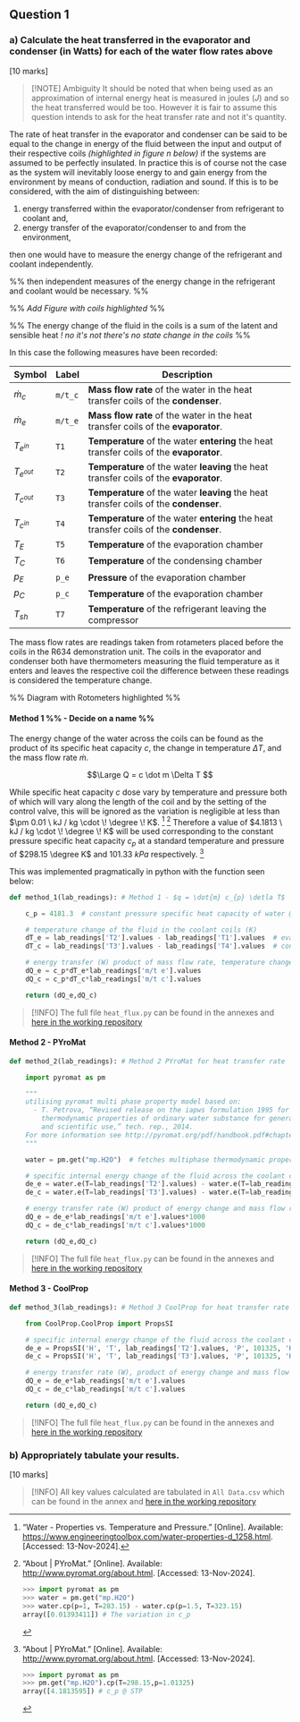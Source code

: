 ## Question 1
### a) Calculate the heat transferred in the evaporator and condenser (in Watts) for each of the water flow rates above 
[10 marks]

> [!NOTE] Ambiguity
> It should be noted that when being used as an approximation of internal energy heat is measured in joules ($J$) and so the heat transferred would be too. However it is fair to assume this question intends to ask for the heat transfer rate and not it's quantity.

The rate of heat transfer in the evaporator and condenser can be said to be equal to the change in energy of the fluid between the input and output of their respective coils *(highlighted in figure _n_ below)* if the systems are assumed to be perfectly insulated. In practice this is of course not the case as the system will inevitably loose energy to and gain energy from the environment by means of conduction, radiation and sound. If this is to be considered, with the aim of distinguishing between:
1. energy transferred within the evaporator/condenser from refrigerant to coolant and,
2. energy transfer of the evaporator/condenser to and from the environment,

then one would have to measure the energy change of the refrigerant and coolant independently. 

%% then independent measures of the energy change in the refrigerant and coolant would be necessary. %%

%% *Add Figure with coils highlighted* %%

%% The energy change of the fluid in the coils is a sum of the latent and sensible heat *! no it's not there's no state change in the coils* %%

In this case the following measures have been recorded:

| Symbol        | Label   | Description                                                                              |
| ------------- | ------- | ---------------------------------------------------------------------------------------- |
| $\dot{m}_c$   | `m/t_c` | **Mass flow rate** of the water in the heat transfer coils of the **condenser**.         |
| $\dot m_{e}$  | `m/t_e` | **Mass flow rate** of the water in the heat transfer coils of the **evaporator**.        |
| $T_{e^{in}}$  | `T1`    | **Temperature** of the water **entering** the heat transfer coils of the **evaporator**. |
| $T_{e^{out}}$ | `T2`    | **Temperature** of the water **leaving** the heat transfer coils of the **evaporator**.  |
| $T_{c^{out}}$ | `T3`    | **Temperature** of the water **leaving** the heat transfer coils of the **condenser**.   |
| $T_{c^{in}}$  | `T4`    | **Temperature** of the water **entering** the heat transfer coils of the **condenser**.  |
| $T_{E}$       | `T5`    | **Temperature** of the evaporation chamber                                               |
| $T_{C}$       | `T6`    | **Temperature** of the condensing chamber                                                |
| $p_{E}$       | `p_e`   | **Pressure** of the evaporation chamber                                                  |
| $p_{C}$       | `p_c`   | **Temperature** of the evaporation chamber                                               |
| $T_{sh}$      | `T7`    | **Temperature** of the refrigerant leaving the compressor                                |

The mass flow rates are readings taken from rotameters placed before the coils in the R634 demonstration unit. The coils in the evaporator and condenser both have thermometers measuring the fluid temperature as it enters and leaves the respective coil the difference between these readings is considered the temperature change.

%% Diagram with Rotometers highlighted %%

#### Method 1 %% - Decide on a name %%

The energy change of the water across the coils can be found as the product of its specific heat capacity $c$, the change in temperature $\Delta T$, and the mass flow rate $\dot m$. 

$$\Large Q = c \dot m \Delta T $$

While specific heat capacity $c$ dose vary by temperature and pressure both of which will vary along the length of the coil and by the setting of the control valve, this will be ignored as the variation is negligible at less than $\pm 0.01 \ kJ / kg \cdot \! \degree \! K$. [^1] [^2] Therefore a value of $4.1813 \ kJ / kg \cdot \! \degree \! K$ will be used corresponding to the constant pressure specific heat capacity $c_{p}$ at a standard temperature and pressure of $298.15 \degree K$ and $101.33 \ kPa$ respectively. [^3]

[^1]: “Water - Properties vs. Temperature and Pressure.” [Online]. Available: https://www.engineeringtoolbox.com/water-properties-d_1258.html. [Accessed: 13-Nov-2024].

[^2]: “About | PYroMat.” [Online]. Available: http://www.pyromat.org/about.html. [Accessed: 13-Nov-2024].
	```python
	>>> import pyromat as pm
	>>> water = pm.get("mp.H2O")
	>>> water.cp(p=1, T=283.15) - water.cp(p=1.5, T=323.15)
	array([0.01393411]) # The variation in c_p
	```
[^3]: “About | PYroMat.” [Online]. Available: http://www.pyromat.org/about.html. [Accessed: 13-Nov-2024].
	```python
	>>> import pyromat as pm
	>>> pm.get("mp.H2O").cp(T=298.15,p=1.01325)
	array([4.1813595]) # c_p @ STP
	```

This was implemented pragmatically in python with the function seen below:

```python title=heat_flux.py
def method_1(lab_readings): # Method 1 - $q = \dot{m} c_{p} \detla T$

    c_p = 4181.3  # constant pressure specific heat capacity of water @ 101325 Pa, 298.15 K

    # temperature change of the fluid in the coolant coils (K)
    dT_e = lab_readings['T2'].values - lab_readings['T1'].values  # evaporator coil
    dT_c = lab_readings['T3'].values - lab_readings['T4'].values  # condenser coil

    # energy transfer (W) product of mass flow rate, temperature change & specific heat capacity
    dQ_e = c_p*dT_e*lab_readings['m/t e'].values
    dQ_c = c_p*dT_c*lab_readings['m/t c'].values

    return (dQ_e,dQ_c)
```

> [!INFO] The full file `heat_flux.py` can be found in the annexes and [here in the working repository](https://github.com/jasht1/Uni-Projects/blob/master/Energy%20Systems%20and%20Conversion/CourseWork/code/heat_flux.py)

#### Method 2 - PYroMat


```python title=heat_flux.py
def method_2(lab_readings): # Method 2 PYroMat for heat transfer rate

    import pyromat as pm

    """
    utilising pyromat multi phase property model based on:
      - T. Petrova, “Revised release on the iapws formulation 1995 for the
        thermodynamic properties of ordinary water substance for general
        and scientific use,” tech. rep., 2014. 
    For more information see http://pyromat.org/pdf/handbook.pdf#chapter.7
    """

    water = pm.get("mp.H2O")  # fetches multiphase thermodynamic property model

    # specific internal energy change of the fluid across the coolant coils (kJ)
    de_e = water.e(T=lab_readings['T2'].values) - water.e(T=lab_readings['T1'].values) # evaporator coil 
    de_c = water.e(T=lab_readings['T3'].values) - water.e(T=lab_readings['T4'].values) # condenser coil  

    # energy transfer rate (W) product of energy change and mass flow rate
    dQ_e = de_e*lab_readings['m/t e'].values*1000
    dQ_c = de_c*lab_readings['m/t c'].values*1000

    return (dQ_e,dQ_c)
```

> [!INFO] The full file `heat_flux.py` can be found in the annexes and [here in the working repository](https://github.com/jasht1/Uni-Projects/blob/master/Energy%20Systems%20and%20Conversion/CourseWork/code/heat_flux.py)


#### Method 3 - CoolProp

```python title=heat_flux.py
def method_3(lab_readings): # Method 3 CoolProp for heat transfer rate 

    from CoolProp.CoolProp import PropsSI 

    # specific internal energy change of the fluid across the coolant coils (J)
    de_e = PropsSI('H', 'T', lab_readings['T2'].values, 'P', 101325, 'H2O') - PropsSI('H', 'T', lab_readings['T1'].values, 'P', 101325, 'H2O') # evaporator coil 
    de_c = PropsSI('H', 'T', lab_readings['T3'].values, 'P', 101325, 'H2O') - PropsSI('H', 'T', lab_readings['T4'].values, 'P', 101325, 'H2O') # condenser coil  

    # energy transfer rate (W), product of energy change and mass flow rate
    dQ_e = de_e*lab_readings['m/t e'].values
    dQ_c = de_c*lab_readings['m/t c'].values

    return (dQ_e,dQ_c)
```

> [!INFO] The full file `heat_flux.py` can be found in the annexes and [here in the working repository](https://github.com/jasht1/Uni-Projects/blob/master/Energy%20Systems%20and%20Conversion/CourseWork/code/heat_flux.py)


### b) Appropriately tabulate your results. 
[10 marks]

> [!INFO] All key values calculated are tabulated in `All Data.csv` which can be found in the annex and [here in the working repository](https://github.com/jasht1/Uni-Projects/blob/master/Energy%20Systems%20and%20Conversion/CourseWork/attachments/SpreadSheets/All%20Data.csv)

